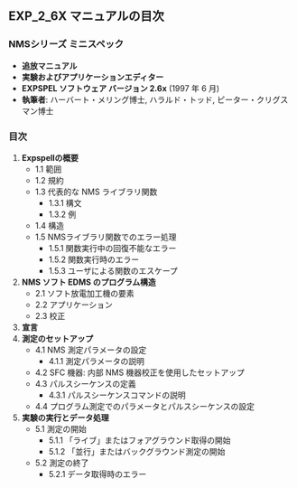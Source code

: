 ## EXP_2_6X マニュアルの目次

### NMSシリーズ ミニスペック
- **追放マニュアル**
- **実験およびアプリケーションエディター**
- **EXPSPEL ソフトウェア バージョン 2.6x** (1997 年 6 月)
- **執筆者**: ハーバート・メリング博士, ハラルド・トッド, ピーター・クリグスマン博士

### 目次
1. **Expspellの概要**
    - 1.1 範囲
    - 1.2 規約
    - 1.3 代表的な NMS ライブラリ関数
        - 1.3.1 構文
        - 1.3.2 例
    - 1.4 構造
    - 1.5 NMSライブラリ関数でのエラー処理
        - 1.5.1 関数実行中の回復不能なエラー
        - 1.5.2 関数実行時のエラー
        - 1.5.3 ユーザによる関数のエスケープ
2. **NMS ソフト EDMS のプログラム構造**
    - 2.1 ソフト放電加工機の要素
    - 2.2 アプリケーション
    - 2.3 校正
3. **宣言**
4. **測定のセットアップ**
    - 4.1 NMS 測定パラメータの設定
        - 4.1.1 測定パラメータの説明
    - 4.2 SFC 機器: 内部 NMS 機器校正を使用したセットアップ
    - 4.3 パルスシーケンスの定義
        - 4.3.1 パルスシーケンスコマンドの説明
    - 4.4 プログラム測定でのパラメータとパルスシーケンスの設定
5. **実験の実行とデータ処理**
    - 5.1 測定の開始
        - 5.1.1 「ライブ」またはフォアグラウンド取得の開始
        - 5.1.2 「並行」またはバックグラウンド測定の開始
    - 5.2 測定の終了
        - 5.2.1 データ取得時のエラー
